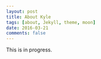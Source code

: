 ```yaml
---
layout: post
title: About Kyle
tags: [about, Jekyll, theme, moon]
date: 2016-03-21
comments: false
---
```


This is in progress.
